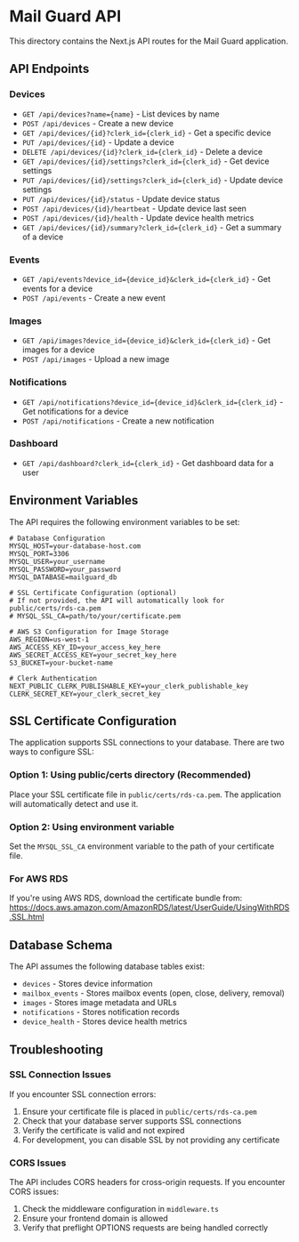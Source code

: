 # Mail Guard API

This directory contains the Next.js API routes for the Mail Guard application.

## API Endpoints

### Devices

- `GET /api/devices?name={name}` - List devices by name
- `POST /api/devices` - Create a new device
- `GET /api/devices/{id}?clerk_id={clerk_id}` - Get a specific device
- `PUT /api/devices/{id}` - Update a device
- `DELETE /api/devices/{id}?clerk_id={clerk_id}` - Delete a device
- `GET /api/devices/{id}/settings?clerk_id={clerk_id}` - Get device settings
- `PUT /api/devices/{id}/settings?clerk_id={clerk_id}` - Update device settings
- `PUT /api/devices/{id}/status` - Update device status
- `POST /api/devices/{id}/heartbeat` - Update device last seen
- `POST /api/devices/{id}/health` - Update device health metrics
- `GET /api/devices/{id}/summary?clerk_id={clerk_id}` - Get a summary of a device

### Events

- `GET /api/events?device_id={device_id}&clerk_id={clerk_id}` - Get events for a device
- `POST /api/events` - Create a new event

### Images

- `GET /api/images?device_id={device_id}&clerk_id={clerk_id}` - Get images for a device
- `POST /api/images` - Upload a new image

### Notifications

- `GET /api/notifications?device_id={device_id}&clerk_id={clerk_id}` - Get notifications for a device
- `POST /api/notifications` - Create a new notification

### Dashboard

- `GET /api/dashboard?clerk_id={clerk_id}` - Get dashboard data for a user

## Environment Variables

The API requires the following environment variables to be set:

```env
# Database Configuration
MYSQL_HOST=your-database-host.com
MYSQL_PORT=3306
MYSQL_USER=your_username
MYSQL_PASSWORD=your_password
MYSQL_DATABASE=mailguard_db

# SSL Certificate Configuration (optional)
# If not provided, the API will automatically look for public/certs/rds-ca.pem
# MYSQL_SSL_CA=path/to/your/certificate.pem

# AWS S3 Configuration for Image Storage
AWS_REGION=us-west-1
AWS_ACCESS_KEY_ID=your_access_key_here
AWS_SECRET_ACCESS_KEY=your_secret_key_here
S3_BUCKET=your-bucket-name

# Clerk Authentication
NEXT_PUBLIC_CLERK_PUBLISHABLE_KEY=your_clerk_publishable_key
CLERK_SECRET_KEY=your_clerk_secret_key
```

## SSL Certificate Configuration

The application supports SSL connections to your database. There are two ways to configure SSL:

### Option 1: Using public/certs directory (Recommended)

Place your SSL certificate file in `public/certs/rds-ca.pem`. The application will automatically detect and use it.

### Option 2: Using environment variable

Set the `MYSQL_SSL_CA` environment variable to the path of your certificate file.

### For AWS RDS

If you're using AWS RDS, download the certificate bundle from:
https://docs.aws.amazon.com/AmazonRDS/latest/UserGuide/UsingWithRDS.SSL.html

## Database Schema

The API assumes the following database tables exist:

- `devices` - Stores device information
- `mailbox_events` - Stores mailbox events (open, close, delivery, removal)
- `images` - Stores image metadata and URLs
- `notifications` - Stores notification records
- `device_health` - Stores device health metrics

## Troubleshooting

### SSL Connection Issues

If you encounter SSL connection errors:

1. Ensure your certificate file is placed in `public/certs/rds-ca.pem`
2. Check that your database server supports SSL connections
3. Verify the certificate is valid and not expired
4. For development, you can disable SSL by not providing any certificate

### CORS Issues

The API includes CORS headers for cross-origin requests. If you encounter CORS issues:

1. Check the middleware configuration in `middleware.ts`
2. Ensure your frontend domain is allowed
3. Verify that preflight OPTIONS requests are being handled correctly
